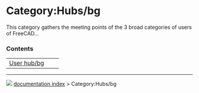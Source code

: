 # Category:Hubs/bg
This category gathers the meeting points of the 3 broad categories of users of FreeCAD\...

### Contents

|     |     |     |
| --- | --- | --- |
| [User hub/bg](User_hub/bg.md) |



---
![](images/Right_arrow.png) [documentation index](../README.md) > Category:Hubs/bg
